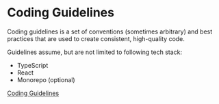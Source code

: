 # Coding Guidelines

Coding guidelines is a set of conventions (sometimes arbitrary) and best practices that are used to create consistent, high-quality code.

Guidelines assume, but are not limited to following tech stack:

- TypeScript
- React
- Monorepo (optional)

[Coding Guidelines](./coding-guidelines.md)
